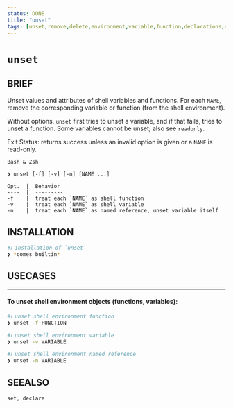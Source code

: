 ```yaml
---
status: DONE
title: "unset"
tags: [unset,remove,delete,environment,variable,function,declarations,names]
---
```


# `unset`

## BRIEF

Unset values and attributes of shell variables and functions. For each `NAME`, remove the corresponding variable or function (from the shell environment).

Without options, `unset` first tries to unset a variable, and if that fails, tries to unset a function. Some variables cannot be unset; also see `readonly`.

Exit Status: returns success unless an invalid option is given or a `NAME` is read-only.

    Bash & Zsh

    ❯ unset [-f] [-v] [-n] [NAME ...]

    Opt.  |  Behavior
    ----  |  ---------
    -f    |  treat each `NAME` as shell function
    -v    |  treat each `NAME` as shell variable
    -n    |  treat each `NAME` as named reference, unset variable itself

## INSTALLATION


```bash
#ℹ︎ installation of `unset`
❯ *comes builtin*
```


## USECASES

----
#### To unset shell environment objects (functions, variables):


```bash
#ℹ︎ unset shell environment function
❯ unset -f FUNCTION
```


```bash
#ℹ︎ unset shell environment variable
❯ unset -v VARIABLE
```


```bash
#ℹ︎ unset shell environment named reference
❯ unset -n VARIABLE
```



## SEEALSO

    set, declare

